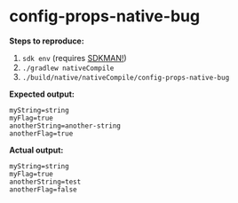 config-props-native-bug
==

**Steps to reproduce:**

1. `sdk env` (requires [SDKMAN!](https://sdkman.io/usage))
2. `./gradlew nativeCompile`
3. `./build/native/nativeCompile/config-props-native-bug`

**Expected output:**

```
myString=string
myFlag=true
anotherString=another-string
anotherFlag=true
```

**Actual output:**

```
myString=string
myFlag=true
anotherString=test
anotherFlag=false
```
